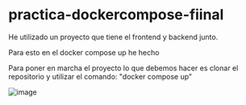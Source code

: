 # practica-dockercompose-fiinal

He utilizado un proyecto que tiene el frontend y backend junto.

Para esto en el docker compose up he hecho


Para poner en marcha el proyecto lo que debemos hacer es clonar el repositorio y utilizar el comando: "docker compose up"

![image](https://github.com/red153/practica-dockercompose-fiinal/assets/71873098/e41f4a2c-9e65-46e7-8abe-61dd0201703c)

